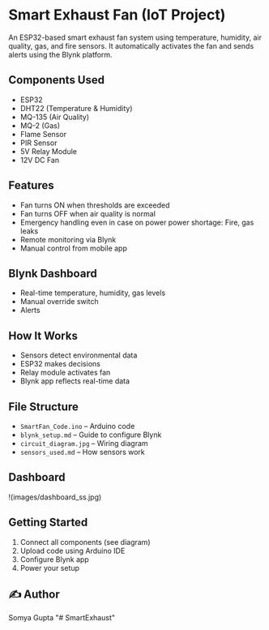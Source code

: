 # Smart Exhaust Fan (IoT Project)

An ESP32-based smart exhaust fan system using temperature, humidity, air quality, gas, and fire sensors. It automatically activates the fan and sends alerts using the Blynk platform.

## Components Used
- ESP32
- DHT22 (Temperature & Humidity)
- MQ-135 (Air Quality)
- MQ-2 (Gas)
- Flame Sensor
- PIR Sensor
- 5V Relay Module
- 12V DC Fan

## Features
- Fan turns ON when thresholds are exceeded
- Fan turns OFF when air quality is normal
- Emergency handling even in case on power power shortage: Fire, gas leaks
- Remote monitoring via Blynk
- Manual control from mobile app

## Blynk Dashboard
- Real-time temperature, humidity, gas levels
- Manual override switch
- Alerts 

## How It Works
- Sensors detect environmental data
- ESP32 makes decisions
- Relay module activates fan
- Blynk app reflects real-time data

## File Structure
- `SmartFan_Code.ino` – Arduino code
- `blynk_setup.md` – Guide to configure Blynk
- `circuit_diagram.jpg` – Wiring diagram
- `sensors_used.md` – How sensors work

## Dashboard
!(images/dashboard_ss.jpg)

## Getting Started
1. Connect all components (see diagram)
2. Upload code using Arduino IDE
3. Configure Blynk app
4. Power your setup


## ✍️ Author
Somya Gupta
"# SmartExhaust" 
